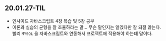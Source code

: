 ## 20.01.27-TIL

- 인사이드 자바스크립트 4장 복습 및 5장 공부
- 이론과 실습의 균형을 잘 조율하라는 말... 무슨 말인지는 알겠다만 잘 되질 않는다. 빨리 `MYSQL` 을 자바스크립트와 연동해서 프로젝트에 적용해야 하는데 말이다.